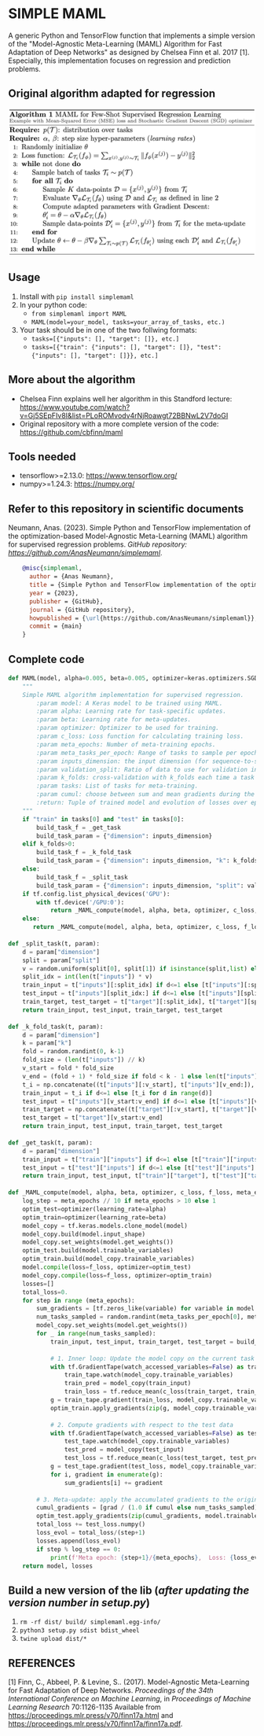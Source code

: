 # SIMPLE MAML
A generic Python and TensorFlow function that implements a simple version of the "Model-Agnostic Meta-Learning (MAML) Algorithm for Fast Adaptation of Deep Networks" as designed by Chelsea Finn et al. 2017 [1]. Especially, this implementation focuses on regression and prediction problems. 

## Original algorithm adapted for regression
![original-algorithm](/MAML.png)

## Usage
1. Install with `pip install simplemaml`
2. In your python code:
    - `from simplemaml import MAML`
    - `MAML(model=your_model, tasks=your_array_of_tasks, etc.)`
3. Your task should be in one of the two follwing formats:
    - `tasks=[{"inputs": [], "target": []}, etc.]`
    - `tasks=[{"train": {"inputs": [], "target": []}, "test": {"inputs": [], "target": []}}, etc.]`

## More about the algorithm
* Chelsea Finn explains well her algorithm in this Standford lecture: https://www.youtube.com/watch?v=Gj5SEpFIv8I&list=PLoROMvodv4rNjRoawgt72BBNwL2V7doGI
* Original repository with a more complete version of the code: https://github.com/cbfinn/maml

## Tools needed
* tensorflow>=2.13.0: https://www.tensorflow.org/
* numpy>=1.24.3: https://numpy.org/

## Refer to this repository in scientific documents
Neumann, Anas. (2023). Simple Python and TensorFlow implementation of the optimization-based Model-Agnostic Meta-Learning (MAML) algorithm for supervised regression problems. *GitHub repository: https://github.com/AnasNeumann/simplemaml*.

```bibtex
    @misc{simplemaml,
      author = {Anas Neumann},
      title = {Simple Python and TensorFlow implementation of the optimization-based Model-Agnostic Meta-Learning (MAML) algorithm for supervised regression problems},
      year = {2023},
      publisher = {GitHub},
      journal = {GitHub repository},
      howpublished = {\url{https://github.com/AnasNeumann/simplemaml}},
      commit = {main}
    }
```

## Complete code
```python
def MAML(model, alpha=0.005, beta=0.005, optimizer=keras.optimizers.SGD, c_loss=keras.losses.mse, f_loss=keras.losses.MeanSquaredError(), meta_epochs=100, meta_tasks_per_epoch=[10, 30], inputs_dimension=1, validation_split=0.2, k_folds=0, tasks=[], cumul=False):
    """
    Simple MAML algorithm implementation for supervised regression.
        :param model: A Keras model to be trained using MAML.
        :param alpha: Learning rate for task-specific updates.
        :param beta: Learning rate for meta-updates.
        :param optimizer: Optimizer to be used for training.
        :param c_loss: Loss function for calculating training loss.
        :param meta_epochs: Number of meta-training epochs.
        :param meta_tasks_per_epoch: Range of tasks to sample per epoch.
        :param inputs_dimension: the input dimension (for sequence-to-sequence models).
        :param validation_split: Ratio of data to use for validation in each task (could be fixed or random between two values).
        :param k_folds: cross-validation with k_folds each time a task is called for meta-learning.
        :param tasks: List of tasks for meta-training.
        :param cumul: choose between sum and mean gradients during the outer loop.
        :return: Tuple of trained model and evolution of losses over epochs.
    """
    if "train" in tasks[0] and "test" in tasks[0]:
        build_task_f = _get_task
        build_task_param = {"dimension": inputs_dimension}
    elif k_folds>0:
        build_task_f = _k_fold_task
        build_task_param = {"dimension": inputs_dimension, "k": k_folds}
    else:
        build_task_f = _split_task
        build_task_param = {"dimension": inputs_dimension, "split": validation_split}
    if tf.config.list_physical_devices('GPU'):
        with tf.device('/GPU:0'):
            return _MAML_compute(model, alpha, beta, optimizer, c_loss, f_loss, meta_epochs, meta_tasks_per_epoch, build_task_f, build_task_param, tasks, cumul)
    else:
       return _MAML_compute(model, alpha, beta, optimizer, c_loss, f_loss, meta_epochs, meta_tasks_per_epoch, build_task_f, build_task_param, tasks, cumul)

def _split_task(t, param):
    d = param["dimension"]
    split = param["split"]
    v = random.uniform(split[0], split[1]) if isinstance(split,list) else split
    split_idx = int(len(t["inputs"]) * v)
    train_input = t["inputs"][:split_idx] if d<=1 else [t["inputs"][:split_idx] for _ in range(d)]
    test_input = t["inputs"][split_idx:] if d<=1 else [t["inputs"][split_idx:] for _ in range(d)]
    train_target, test_target = t["target"][:split_idx], t["target"][split_idx:]
    return train_input, test_input, train_target, test_target

def _k_fold_task(t, param):
    d = param["dimension"]
    k = param["k"]
    fold = random.randint(0, k-1)
    fold_size = (len(t["inputs"]) // k)
    v_start = fold * fold_size
    v_end = (fold + 1) * fold_size if fold < k - 1 else len(t["inputs"])
    t_i = np.concatenate((t["inputs"][:v_start], t["inputs"][v_end:]), axis=0)
    train_input = t_i if d<=1 else [t_i for d in range(d)]
    test_input = t["inputs"][v_start:v_end] if d<=1 else [t["inputs"][v_start:v_end] for _ in range(d)]
    train_target = np.concatenate((t["target"][:v_start], t["target"][v_end:]), axis=0)
    test_target = t["target"][v_start:v_end]
    return train_input, test_input, train_target, test_target

def _get_task(t, param):
    d = param["dimension"]
    train_input = t["train"]["inputs"] if d<=1 else [t["train"]["inputs"] for _ in range(d)]
    test_input = t["test"]["inputs"] if d<=1 else [t["test"]["inputs"] for _ in range(d)]
    return train_input, test_input, t["train"]["target"], t["test"]["target"] 

def _MAML_compute(model, alpha, beta, optimizer, c_loss, f_loss, meta_epochs, meta_tasks_per_epoch, build_task_f, build_task_param, tasks, cumul):
    log_step = meta_epochs // 10 if meta_epochs > 10 else 1
    optim_test=optimizer(learning_rate=alpha)
    optim_train=optimizer(learning_rate=beta)
    model_copy = tf.keras.models.clone_model(model)
    model_copy.build(model.input_shape)
    model_copy.set_weights(model.get_weights())
    optim_test.build(model.trainable_variables)
    optim_train.build(model_copy.trainable_variables)
    model.compile(loss=f_loss, optimizer=optim_test)
    model_copy.compile(loss=f_loss, optimizer=optim_train)
    losses=[]
    total_loss=0.
    for step in range (meta_epochs):
        sum_gradients = [tf.zeros_like(variable) for variable in model.trainable_variables]
        num_tasks_sampled = random.randint(meta_tasks_per_epoch[0], meta_tasks_per_epoch[1])
        model_copy.set_weights(model.get_weights())
        for _ in range(num_tasks_sampled):
            train_input, test_input, train_target, test_target = build_task_f(random.choice(tasks), build_task_param)

            # 1. Inner loop: Update the model copy on the current task
            with tf.GradientTape(watch_accessed_variables=False) as train_tape:
                train_tape.watch(model_copy.trainable_variables)
                train_pred = model_copy(train_input)
                train_loss = tf.reduce_mean(c_loss(train_target, train_pred))
            g = train_tape.gradient(train_loss, model_copy.trainable_variables)
            optim_train.apply_gradients(zip(g, model_copy.trainable_variables))

            # 2. Compute gradients with respect to the test data
            with tf.GradientTape(watch_accessed_variables=False) as test_tape:
                test_tape.watch(model_copy.trainable_variables)
                test_pred = model_copy(test_input)
                test_loss = tf.reduce_mean(c_loss(test_target, test_pred))
            g = test_tape.gradient(test_loss, model_copy.trainable_variables)
            for i, gradient in enumerate(g):
                sum_gradients[i] += gradient

        # 3. Meta-update: apply the accumulated gradients to the original model
        cumul_gradients = [grad / (1.0 if cumul else num_tasks_sampled) for grad in sum_gradients]
        optim_test.apply_gradients(zip(cumul_gradients, model.trainable_variables))
        total_loss += test_loss.numpy()
        loss_evol = total_loss/(step+1)
        losses.append(loss_evol)
        if step % log_step == 0:
            print(f'Meta epoch: {step+1}/{meta_epochs},  Loss: {loss_evol}')
    return model, losses
```

## Build a new version of the lib (*after updating the version number in setup.py*)
1. `rm -rf dist/ build/ simplemaml.egg-info/`
2. `python3 setup.py sdist bdist_wheel`
3. `twine upload dist/*`

## REFERENCES
[1] Finn, C., Abbeel, P. &amp; Levine, S.. (2017). Model-Agnostic Meta-Learning for Fast Adaptation of Deep Networks. <i>Proceedings of the 34th International Conference on Machine Learning</i>, in <i>Proceedings of Machine Learning Research</i> 70:1126-1135 Available from https://proceedings.mlr.press/v70/finn17a.html and https://proceedings.mlr.press/v70/finn17a/finn17a.pdf.
